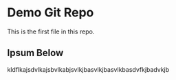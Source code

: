 # Demo Git Repo

This is the first file in this repo.

## Ipsum Below

kldflkajsdvlkajsbvlkabjsvlkjbasvlkjbasvlkbasdvfkjbadvkjb
